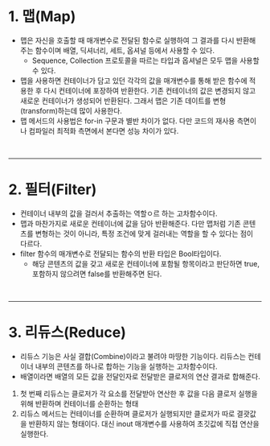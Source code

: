 # 1. 맵(Map)
- 맵은 자신을 호출할 때 매개변수로 전달된 함수로 실행하여 그 결과를 다시 반환해주는 함수이며 배열, 딕셔너리, 세트, 옵셔널 등에서 사용할 수 있다.
   - Sequence, Collection 프로토콜을 따르는 타입과 옵셔널은 모두 맵을 사용할 수 있다.
- 맵을 사용하면 컨테이너가 담고 있던 각각의 값을 매개변수를 통해 받은 함수에 적용한 후 다시 컨테이너에 포장하여 반환한다. 기존 컨테이너의 값은 변경되지 않고 새로운 컨테이너가 생성되어 반환된다. 그래서 맵은 기존 데이트를 변형(transform)하는데 많이 사용한다.
- 맵 메서드의 사용법은 for-in 구문과 별반 차이가 없다. 다만 코드의 재사용 측면이나 컴파일러 최적화 측면에서 본다면 성능 차이가 있다. 

<br/>

---------

# 2. 필터(Filter)
- 컨테이너 내부의 값을 걸러서 추출하는 역할ㅇ르 하는 고차함수이다.
- 맵과 마찬가지로 새로운 컨테이너에 값을 담아 반환해준다. 다만 맵처럼 기존 콘텐츠를 변형하는 것이 아니라, 특정 조건에 맞게 걸러내는 역할을 할 수 있다는 점이 다르다.
- filter 함수의 매개변수로 전달되는 함수의 반환 타입은 Bool타입이다.
   - 해당 콘텐츠의 값을 갖고 새로운 컨테이너에 포함될 항목이라고 판단하면 true, 포함하지 않으려면 false를 반환해주면 된다.

<br/>

---------

# 3. 리듀스(Reduce)
- 리듀스 기능은 사실 결합(Combine)이라고 불려야 마땅한 기능이다. 리듀스는 컨테이너 내부의 콘텐츠를 하나로 합하는 기능을 실행하는 고차함수이다.
- 배열이라면 배열의 모든 값을 전달인자로 전달받은 클로저의 연산 결과로 합해준다.
1. 첫 번째 리듀스는 클로저가 각 요소를 전달받아 연산한 후 값을 다음 클로저 실행을 위해 반환하며 컨테이너를 순환하는 형태
2. 리듀스 메서드는 컨테이너를 순환하며 클로저가 실행되지만 클로저가 따로 결괏값을 반환하지 않는 형태이다. 대신 inout 매개변수를 사용하여 초깃값에 직접 연산을 실행한다.
